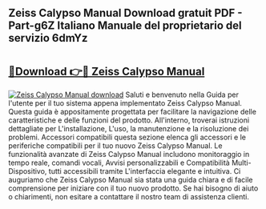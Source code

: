 ## Zeiss Calypso Manual Download gratuit PDF - Part-g6Z Italiano Manuale del proprietario del servizio 6dmYz

# <h2><a href="http://df9zuml.blite.top/?on=Zeiss+Calypso+Manual">🔗Download 👉🔴 Zeiss Calypso Manual</a></h2>

[![Zeiss Calypso Manual download](https://i.imgur.com/lujVjoI.png)](http://df9zuml.blite.top/?on=Zeiss+Calypso+Manual)
Saluti e benvenuto nella Guida per l'utente per il tuo sistema appena implementato Zeiss Calypso Manual. Questa guida è appositamente progettata per facilitare la navigazione delle caratteristiche e delle funzioni del prodotto. All'interno, troverai istruzioni dettagliate per L'installazione, L'uso, la manutenzione e la risoluzione dei problemi. Accessori compatibili questa sezione elenca gli accessori e le periferiche compatibili per il tuo nuovo Zeiss Calypso Manual. Le funzionalità avanzate di Zeiss Calypso Manual includono monitoraggio in tempo reale, comandi vocali, Avvisi personalizzabili e Compatibilità Multi-Dispositivo, tutti accessibili tramite L'interfaccia elegante e intuitiva. Ci auguriamo che Zeiss Calypso Manual sia stata una guida chiara e di facile comprensione per iniziare con il tuo nuovo prodotto. Se hai bisogno di aiuto o chiarimenti, non esitare a contattare il nostro team di assistenza clienti.
